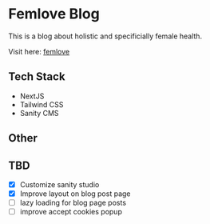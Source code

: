 # Femlove Blog

This is a blog about holistic and specificially female health.

Visit here: [femlove](https://femlove.blog/)

## Tech Stack

- NextJS
- Tailwind CSS
- Sanity CMS

## Other



## TBD

- [x] Customize sanity studio
- [x] Improve layout on blog post page
- [ ] lazy loading for blog page posts
- [ ] improve accept cookies popup
